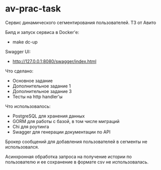 # av-prac-task
Сервис динамического сегментирования пользователей. ТЗ от Авито


Билд и запуск сервиса в Docker'e:
- make dc-up 


Swagger UI:
- http://127.0.0.1:8080/swagger/index.html


Что сделано:
- Основное задание
- Дополнительное задание 1
- Дополнительное задание 3
- Тесты на http handler'ы


Что использовалось:
- PostgreSQL для хранения данных
- GORM для работы с базой, в том числе миграций
- Chi для роутинга
- Swagger для генерации документации по API



Брокер сообщений для добавления пользователей в сегменты не использовался.

Асинхронная обработка запроса на получение истории по пользователю и ее сохранение в формате csv не использовалась.
